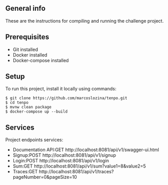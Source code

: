 ## General info
These are the instructions for compiling and running the challenge project.

## Prerequisites
* Git installed
* Docker installed
* Docker-compose installed

## Setup
To run this project, install it locally using commands:

```
$ git clone https://github.com/marcoslozina/tenpo.git
$ cd tenpo
$ mvnw clean package
$ docker-compose up --build
```
## Services
Project endpoints services:
* Documentation API:GET http://localhost:8081/api/v1/swagger-ui.html
* Signup:POST http://localhost:8081/api/v1/signup
* Login:POST http://localhost:8081/api/v1/login
* Sum:GET http://localhost:8081/api/v1/sum?value1=8&value2=5
* Traces:GET http://localhost:8081/api/v1/traces?pageNumber=0&pageSize=10
	
